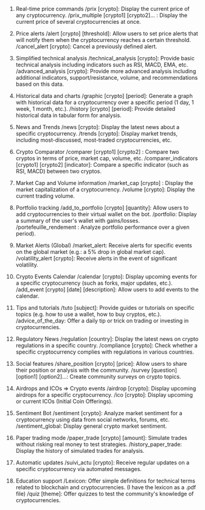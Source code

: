 1. Real-time price commands
/prix [crypto]: Display the current price of any cryptocurrency.
/prix_multiple [crypto1] [crypto2]... : Display the current price of several cryptocurrencies at once.

2. Price alerts
/alert [crypto] [threshold]: Allow users to set price alerts that will notify them when the cryptocurrency reaches a certain threshold.
/cancel_alert [crypto]: Cancel a previously defined alert.

3. Simplified technical analysis
/technical_analysis [crypto]: Provide basic technical analysis including indicators such as RSI, MACD, EMA, etc.
/advanced_analysis [crypto]: Provide more advanced analysis including additional indicators, support/resistance, volume, and recommendations based on this data.

4. Historical data and charts
/graphic [crypto] [period]: Generate a graph with historical data for a cryptocurrency over a specific period (1 day, 1 week, 1 month, etc.).
/history [crypto] [period]: Provide detailed historical data in tabular form for analysis.

5. News and Trends
/news [crypto]: Display the latest news about a specific cryptocurrency.
/trends [crypto]: Display market trends, including most-discussed, most-traded cryptocurrencies, etc.
 
6. Crypto Comparator
/comparer [crypto1] [crypto2] : Compare two cryptos in terms of price, market cap, volume, etc.
/comparer_indicators [crypto1] [crypto2] [indicator]: Compare a specific indicator (such as RSI, MACD) between two cryptos.

7. Market Cap and Volume information
/market_cap [crypto] : Display the market capitalization of a cryptocurrency.
/volume [crypto]: Display the current trading volume.

8. Portfolio tracking
/add_to_portfolio [crypto] [quantity]: Allow users to add cryptocurrencies to their virtual wallet on the bot.
/portfolio: Display a summary of the user's wallet with gains/losses.
/portefeuille_rendement : Analyze portfolio performance over a given period).

9. Market Alerts (Global)
/market_alert: Receive alerts for specific events on the global market (e.g.: a 5% drop in global market cap).
/volatility_alert [crypto]: Receive alerts in the event of significant volatility.

10. Crypto Events Calendar
/calendar [crypto]: Display upcoming events for a specific cryptocurrency (such as forks, major updates, etc.).
/add_event [crypto] [date] [description]: Allow users to add events to the calendar.

11. Tips and tutorials
/tuto [subject]: Provide guides or tutorials on specific topics (e.g. how to use a wallet, how to buy cryptos, etc.).
/advice_of_the_day: Offer a daily tip or trick on trading or investing in cryptocurrencies.

12. Regulatory News
/regulation [country]: Display the latest news on crypto regulations in a specific country.
/compliance [crypto]: Check whether a specific cryptocurrency complies with regulations in various countries.

13. Social features
/share_position [crypto] [price]: Allow users to share their position or analysis with the community.
/survey [question] [option1] [option2]...: Create community surveys on crypto topics.

14. Airdrops and ICOs => Crypto events
/airdrop [crypto]: Display upcoming airdrops for a specific cryptocurrency.
/ico [crypto]: Display upcoming or current ICOs (Initial Coin Offerings).

15. Sentiment Bot
/sentiment [crypto]: Analyze market sentiment for a cryptocurrency using data from social networks, forums, etc.
/sentiment_global: Display general crypto market sentiment.

16. Paper trading mode
/paper_trade [crypto] [amount]: Simulate trades without risking real money to test strategies.
/history_paper_trade: Display the history of simulated trades for analysis.

17. Automatic updates
/suivi_actu [crypto]: Receive regular updates on a specific cryptocurrency via automated messages.

18. Education support
/Lexicon: Offer simple definitions for technical terms related to blockchain and cryptocurrencies. (I have the lexicon as a .pdf file)
/quiz [theme]: Offer quizzes to test the community's knowledge of cryptocurrencies.